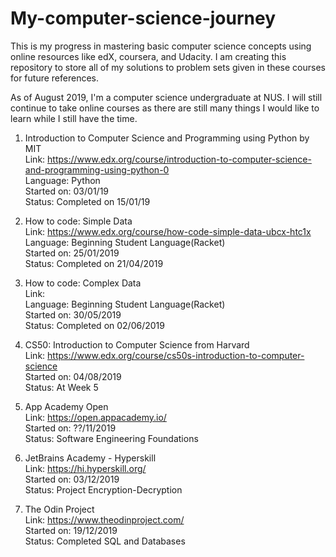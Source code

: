 # My-computer-science-journey

This is my progress in mastering basic computer science concepts using online resources like edX, coursera, and Udacity. I am creating this repository to store all of my solutions to problem sets given in these courses for future references. 

As of August 2019, I'm a computer science undergraduate at NUS. I will still continue to take online courses as there are still many things I would like to learn while I still have the time. 


1. Introduction to Computer Science and Programming using Python by MIT <br />
	Link: https://www.edx.org/course/introduction-to-computer-science-and-programming-using-python-0 <br />
	Language: Python <br />
	Started on: 03/01/19 <br />
	Status: Completed on 15/01/19 <br />
2. How to code: Simple Data <br />
	Link: https://www.edx.org/course/how-code-simple-data-ubcx-htc1x <br />
	Language: Beginning Student Language(Racket) <br />
	Started on: 25/01/2019 <br />
	Status: Completed on 21/04/2019 <br />
3. How to code: Complex Data <br />
	Link: <br />
	Language: Beginning Student Language(Racket) <br />
	Started on: 30/05/2019 <br />
	Status: Completed on 02/06/2019 <br />
4. CS50: Introduction to Computer Science from Harvard <br />
	Link: https://www.edx.org/course/cs50s-introduction-to-computer-science <br />
	Started on: 04/08/2019 <br />
	Status: At Week 5 <br />
5. App Academy Open <br />
	Link: https://open.appacademy.io/ <br />
	Started on: ??/11/2019 <br />
	Status: Software Engineering Foundations <br />
	
6. JetBrains Academy - Hyperskill <br />
	Link: https://hi.hyperskill.org/ <br />
	Started on: 03/12/2019 <br />
	Status: Project Encryption-Decryption
	
7. The 	Odin Project <br />
	Link: https://www.theodinproject.com/ <br />
	Started on: 19/12/2019 <br />
	Status: Completed SQL and Databases
